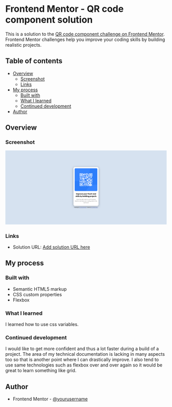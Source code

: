 # Frontend Mentor - QR code component solution

This is a solution to the [QR code component challenge on Frontend Mentor](https://www.frontendmentor.io/challenges/qr-code-component-iux_sIO_H). Frontend Mentor challenges help you improve your coding skills by building realistic projects. 

## Table of contents

- [Overview](#overview)
  - [Screenshot](#screenshot)
  - [Links](#links)
- [My process](#my-process)
  - [Built with](#built-with)
  - [What I learned](#what-i-learned)
  - [Continued development](#continued-development)
- [Author](#author)

## Overview

### Screenshot

![](./screenshot.png)

### Links

- Solution URL: [Add solution URL here](https://github.com/flapmfy/qrComponent)

## My process

### Built with

- Semantic HTML5 markup
- CSS custom properties
- Flexbox

### What I learned

I learned how to use css variables.

### Continued development

I would like to get more confident and thus a lot faster during a build of a project. The area of my technical documentation is lacking in many aspects too so that is another point where I can drastically improve. I also tend to use same technologies such as flexbox over and over again so it would be great to learn something like grid.

## Author

- Frontend Mentor - [@yourusername](https://www.frontendmentor.io/profile/flapmfy)